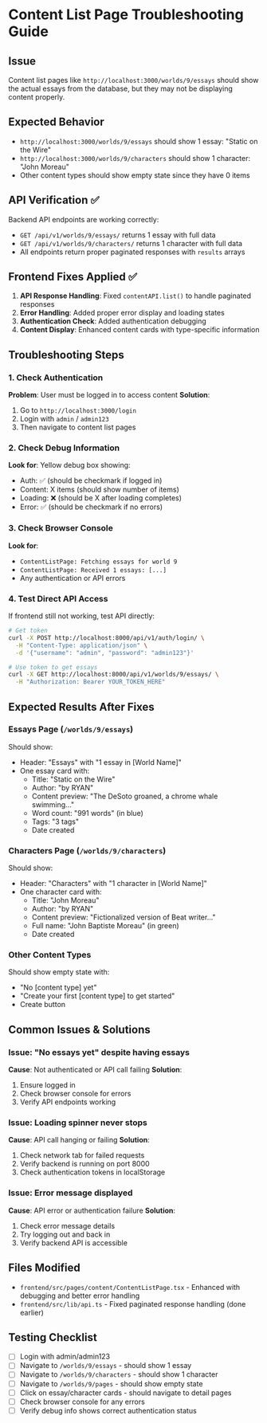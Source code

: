 # Content List Page Troubleshooting Guide

## Issue
Content list pages like `http://localhost:3000/worlds/9/essays` should show the actual essays from the database, but they may not be displaying content properly.

## Expected Behavior
- `http://localhost:3000/worlds/9/essays` should show 1 essay: "Static on the Wire"
- `http://localhost:3000/worlds/9/characters` should show 1 character: "John Moreau"
- Other content types should show empty state since they have 0 items

## API Verification ✅
Backend API endpoints are working correctly:
- `GET /api/v1/worlds/9/essays/` returns 1 essay with full data
- `GET /api/v1/worlds/9/characters/` returns 1 character with full data
- All endpoints return proper paginated responses with `results` arrays

## Frontend Fixes Applied ✅
1. **API Response Handling**: Fixed `contentAPI.list()` to handle paginated responses
2. **Error Handling**: Added proper error display and loading states
3. **Authentication Check**: Added authentication debugging
4. **Content Display**: Enhanced content cards with type-specific information

## Troubleshooting Steps

### 1. Check Authentication
**Problem**: User must be logged in to access content
**Solution**: 
1. Go to `http://localhost:3000/login`
2. Login with `admin` / `admin123`
3. Then navigate to content list pages

### 2. Check Debug Information
**Look for**: Yellow debug box showing:
- Auth: ✅ (should be checkmark if logged in)
- Content: X items (should show number of items)
- Loading: ❌ (should be X after loading completes)
- Error: ✅ (should be checkmark if no errors)

### 3. Check Browser Console
**Look for**:
- `ContentListPage: Fetching essays for world 9`
- `ContentListPage: Received 1 essays: [...]`
- Any authentication or API errors

### 4. Test Direct API Access
If frontend still not working, test API directly:
```bash
# Get token
curl -X POST http://localhost:8000/api/v1/auth/login/ \
  -H "Content-Type: application/json" \
  -d '{"username": "admin", "password": "admin123"}'

# Use token to get essays
curl -X GET http://localhost:8000/api/v1/worlds/9/essays/ \
  -H "Authorization: Bearer YOUR_TOKEN_HERE"
```

## Expected Results After Fixes

### Essays Page (`/worlds/9/essays`)
Should show:
- Header: "Essays" with "1 essay in [World Name]"
- One essay card with:
  - Title: "Static on the Wire"
  - Author: "by RYAN"
  - Content preview: "The DeSoto groaned, a chrome whale swimming..."
  - Word count: "991 words" (in blue)
  - Tags: "3 tags"
  - Date created

### Characters Page (`/worlds/9/characters`)
Should show:
- Header: "Characters" with "1 character in [World Name]"
- One character card with:
  - Title: "John Moreau"
  - Author: "by RYAN"
  - Content preview: "Fictionalized version of Beat writer..."
  - Full name: "John Baptiste Moreau" (in green)
  - Date created

### Other Content Types
Should show empty state with:
- "No [content type] yet"
- "Create your first [content type] to get started"
- Create button

## Common Issues & Solutions

### Issue: "No essays yet" despite having essays
**Cause**: Not authenticated or API call failing
**Solution**: 
1. Ensure logged in
2. Check browser console for errors
3. Verify API endpoints working

### Issue: Loading spinner never stops
**Cause**: API call hanging or failing
**Solution**:
1. Check network tab for failed requests
2. Verify backend is running on port 8000
3. Check authentication tokens in localStorage

### Issue: Error message displayed
**Cause**: API error or authentication failure
**Solution**:
1. Check error message details
2. Try logging out and back in
3. Verify backend API is accessible

## Files Modified
- `frontend/src/pages/content/ContentListPage.tsx` - Enhanced with debugging and better error handling
- `frontend/src/lib/api.ts` - Fixed paginated response handling (done earlier)

## Testing Checklist
- [ ] Login with admin/admin123
- [ ] Navigate to `/worlds/9/essays` - should show 1 essay
- [ ] Navigate to `/worlds/9/characters` - should show 1 character  
- [ ] Navigate to `/worlds/9/pages` - should show empty state
- [ ] Click on essay/character cards - should navigate to detail pages
- [ ] Check browser console for any errors
- [ ] Verify debug info shows correct authentication status